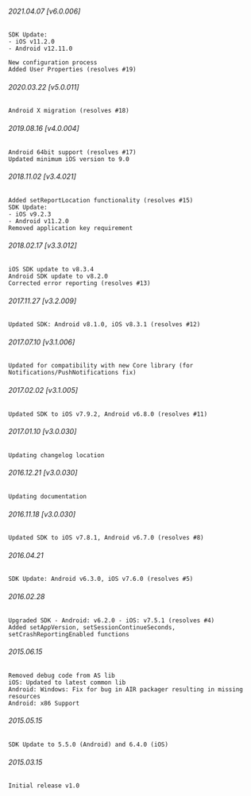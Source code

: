 

###### 2021.04.07 [v6.0.006]

```
SDK Update:
- iOS v11.2.0
- Android v12.11.0

New configuration process
Added User Properties (resolves #19)
```


###### 2020.03.22 [v5.0.011]

```
Android X migration (resolves #18)
```


###### 2019.08.16 [v4.0.004]

```
Android 64bit support (resolves #17)
Updated minimum iOS version to 9.0
```


###### 2018.11.02 [v3.4.021]

```
Added setReportLocation functionality (resolves #15)
SDK Update:
- iOS v9.2.3
- Android v11.2.0
Removed application key requirement

```


###### 2018.02.17 [v3.3.012]

```
iOS SDK update to v8.3.4
Android SDK update to v8.2.0
Corrected error reporting (resolves #13)
```


###### 2017.11.27 [v3.2.009]

```
Updated SDK: Android v8.1.0, iOS v8.3.1 (resolves #12)
```


###### 2017.07.10 [v3.1.006]

```
Updated for compatibility with new Core library (for Notifications/PushNotifications fix)
```


###### 2017.02.02 [v3.1.005]

```
Updated SDK to iOS v7.9.2, Android v6.8.0 (resolves #11)
```


###### 2017.01.10 [v3.0.030]

```
Updating changelog location
```


###### 2016.12.21 [v3.0.030]

```
Updating documentation
```


###### 2016.11.18 [v3.0.030]

```
Updated SDK to iOS v7.8.1, Android v6.7.0 (resolves #8)
```


###### 2016.04.21

```
SDK Update: Android v6.3.0, iOS v7.6.0 (resolves #5)
```


###### 2016.02.28

```
Upgraded SDK - Android: v6.2.0 - iOS: v7.5.1 (resolves #4)
Added setAppVersion, setSessionContinueSeconds, setCrashReportingEnabled functions
```


###### 2015.06.15

```
Removed debug code from AS lib
iOS: Updated to latest common lib
Android: Windows: Fix for bug in AIR packager resulting in missing resources
Android: x86 Support
```


###### 2015.05.15

```
SDK Update to 5.5.0 (Android) and 6.4.0 (iOS)
```


###### 2015.03.15

```
Initial release v1.0
```
